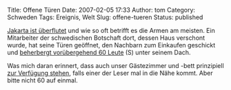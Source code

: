 Title: Offene Türen
Date: 2007-02-05 17:33
Author: tom
Category: Schweden
Tags: Ereignis, Welt
Slug: offene-tueren
Status: published

[Jakarta ist
überflutet](http://www.tagesschau.de/aktuell/meldungen/0,1185,OID6374328_REF3,00.html)
und wie so oft betrifft es die Armen am meisten. Ein Mitarbeiter der
schwedischen Botschaft dort, dessen Haus verschont wurde, hat seine
Türen geöffnet, den Nachbarn zum Einkaufen geschickt und [beherbergt
vorübergehend 60 Leute](http://www.thelocal.se/6301/20070205/) (S) unter
seinem Dach.

Was mich daran erinnert, dass auch unser Gästezimmer und -bett
prinzipiell [zur Verfügung
stehen](http://www.fiket.de/2007/01/11/gaeste-vom-hospitality-club/),
falls einer der Leser mal in die Nähe kommt. Aber bitte nicht 60 auf
einmal.

